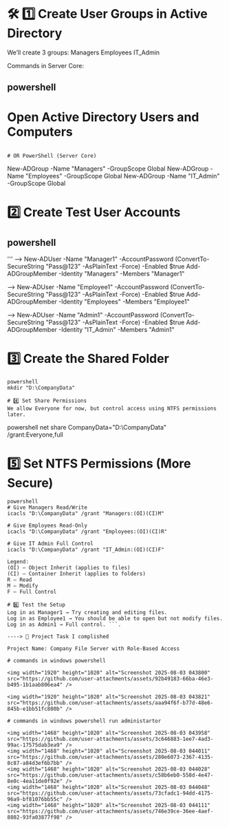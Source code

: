 # 🛠 1️⃣ Create User Groups in Active Directory
We’ll create 3 groups:
Managers
Employees
IT_Admin

Commands in Server Core:

## powershell

# Open Active Directory Users and Computers
```dsa.msc   (If GUI)

# OR PowerShell (Server Core)
```
New-ADGroup -Name "Managers" -GroupScope Global
New-ADGroup -Name "Employees" -GroupScope Global
New-ADGroup -Name "IT_Admin" -GroupScope Global

# 2️⃣ Create Test User Accounts
## powershell
'''
--> New-ADUser -Name "Manager1" -AccountPassword (ConvertTo-SecureString "Pass@123" -AsPlainText -Force) -Enabled $true
Add-ADGroupMember -Identity "Managers" -Members "Manager1"

--> New-ADUser -Name "Employee1" -AccountPassword (ConvertTo-SecureString "Pass@123" -AsPlainText -Force) -Enabled $true
Add-ADGroupMember -Identity "Employees" -Members "Employee1"

--> New-ADUser -Name "Admin1" -AccountPassword (ConvertTo-SecureString "Pass@123" -AsPlainText -Force) -Enabled $true
Add-ADGroupMember -Identity "IT_Admin" -Members "Admin1"

# 3️⃣ Create the Shared Folder
```
powershell
mkdir "D:\CompanyData"

# 4️⃣ Set Share Permissions
We allow Everyone for now, but control access using NTFS permissions later.
```
powershell
net share CompanyData="D:\CompanyData" /grant:Everyone,full

# 5️⃣ Set NTFS Permissions (More Secure)
```
powershell
# Give Managers Read/Write
icacls "D:\CompanyData" /grant "Managers:(OI)(CI)M"

# Give Employees Read-Only
icacls "D:\CompanyData" /grant "Employees:(OI)(CI)R"

# Give IT Admin Full Control
icacls "D:\CompanyData" /grant "IT_Admin:(OI)(CI)F"

Legend:
(OI) – Object Inherit (applies to files)
(CI) – Container Inherit (applies to folders)
R – Read
M – Modify
F – Full Control

# 6️⃣ Test the Setup
Log in as Manager1 → Try creating and editing files.
Log in as Employee1 → You should be able to open but not modify files.
Log in as Admin1 → Full control. ```.

----> 📌 Project Task I complished

Project Name: Company File Server with Role-Based Access

# commands in windows powershell

<img width="1920" height="1020" alt="Screenshot 2025-08-03 043800" src="https://github.com/user-attachments/assets/92b49183-66ba-46e3-b495-1b1aab806ea4" />

<img width="1920" height="1020" alt="Screenshot 2025-08-03 043821" src="https://github.com/user-attachments/assets/aaa94f6f-b77d-48e6-845b-e1bb51fc800b" />

# commands in windows powershell run administartor

<img width="1468" height="1020" alt="Screenshot 2025-08-03 043958" src="https://github.com/user-attachments/assets/3c646883-1ee7-4ad3-99ac-17575dab3ea9" />
<img width="1468" height="1020" alt="Screenshot 2025-08-03 044011" src="https://github.com/user-attachments/assets/280e6073-2367-4135-8c87-a84d3ef6b7bb" />
<img width="1468" height="1020" alt="Screenshot 2025-08-03 044028" src="https://github.com/user-attachments/assets/c58b6eb0-558d-4e47-8e0c-4ea11de0f92e" />
<img width="1468" height="1020" alt="Screenshot 2025-08-03 044048" src="https://github.com/user-attachments/assets/73cfadc1-94dd-4175-96a9-bf81076bb55c" />
<img width="1468" height="1020" alt="Screenshot 2025-08-03 044111" src="https://github.com/user-attachments/assets/746e39ce-36ee-4aef-8802-93fa03877f98" />


